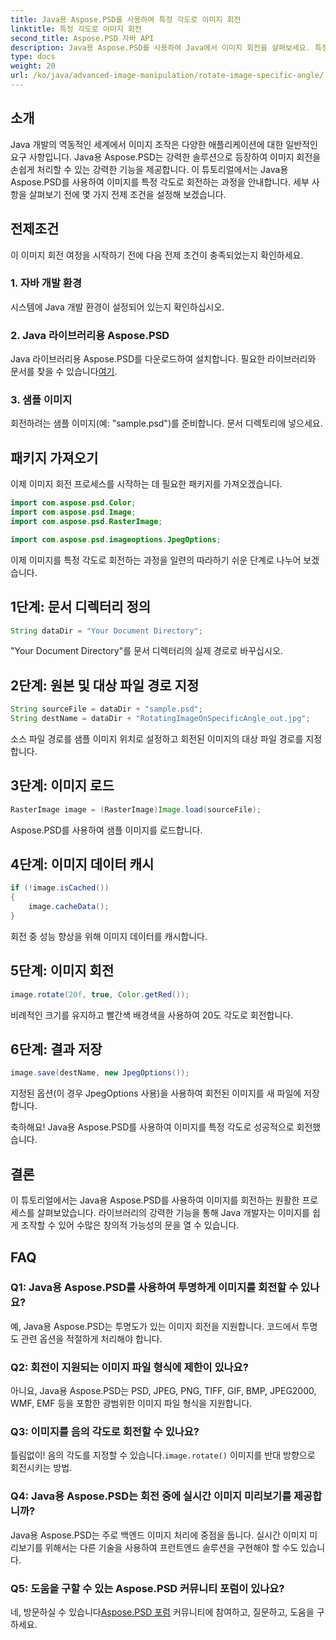 ```yaml
---
title: Java용 Aspose.PSD를 사용하여 특정 각도로 이미지 회전
linktitle: 특정 각도로 이미지 회전
second_title: Aspose.PSD 자바 API
description: Java용 Aspose.PSD를 사용하여 Java에서 이미지 회전을 살펴보세요. 특정 각도로 이미지를 쉽게 회전할 수 있습니다.
type: docs
weight: 20
url: /ko/java/advanced-image-manipulation/rotate-image-specific-angle/
---
```

## 소개

Java 개발의 역동적인 세계에서 이미지 조작은 다양한 애플리케이션에 대한 일반적인 요구 사항입니다. Java용 Aspose.PSD는 강력한 솔루션으로 등장하여 이미지 회전을 손쉽게 처리할 수 있는 강력한 기능을 제공합니다. 이 튜토리얼에서는 Java용 Aspose.PSD를 사용하여 이미지를 특정 각도로 회전하는 과정을 안내합니다. 세부 사항을 살펴보기 전에 몇 가지 전제 조건을 설정해 보겠습니다.

## 전제조건

이 이미지 회전 여정을 시작하기 전에 다음 전제 조건이 충족되었는지 확인하세요.

### 1. 자바 개발 환경
시스템에 Java 개발 환경이 설정되어 있는지 확인하십시오.

### 2. Java 라이브러리용 Aspose.PSD
 Java 라이브러리용 Aspose.PSD를 다운로드하여 설치합니다. 필요한 라이브러리와 문서를 찾을 수 있습니다[여기](https://reference.aspose.com/psd/java/).

### 3. 샘플 이미지
회전하려는 샘플 이미지(예: "sample.psd")를 준비합니다. 문서 디렉토리에 넣으세요.

## 패키지 가져오기

이제 이미지 회전 프로세스를 시작하는 데 필요한 패키지를 가져오겠습니다.

```java
import com.aspose.psd.Color;
import com.aspose.psd.Image;
import com.aspose.psd.RasterImage;

import com.aspose.psd.imageoptions.JpegOptions;
```

이제 이미지를 특정 각도로 회전하는 과정을 일련의 따라하기 쉬운 단계로 나누어 보겠습니다.

## 1단계: 문서 디렉터리 정의

```java
String dataDir = "Your Document Directory";
```

"Your Document Directory"를 문서 디렉터리의 실제 경로로 바꾸십시오.

## 2단계: 원본 및 대상 파일 경로 지정

```java
String sourceFile = dataDir + "sample.psd";
String destName = dataDir + "RotatingImageOnSpecificAngle_out.jpg";
```

소스 파일 경로를 샘플 이미지 위치로 설정하고 회전된 이미지의 대상 파일 경로를 지정합니다.

## 3단계: 이미지 로드

```java
RasterImage image = (RasterImage)Image.load(sourceFile);
```

Aspose.PSD를 사용하여 샘플 이미지를 로드합니다.

## 4단계: 이미지 데이터 캐시

```java
if (!image.isCached())
{
    image.cacheData();
}
```

회전 중 성능 향상을 위해 이미지 데이터를 캐시합니다.

## 5단계: 이미지 회전

```java
image.rotate(20f, true, Color.getRed());
```

비례적인 크기를 유지하고 빨간색 배경색을 사용하여 20도 각도로 회전합니다.

## 6단계: 결과 저장

```java
image.save(destName, new JpegOptions());
```

지정된 옵션(이 경우 JpegOptions 사용)을 사용하여 회전된 이미지를 새 파일에 저장합니다.

축하해요! Java용 Aspose.PSD를 사용하여 이미지를 특정 각도로 성공적으로 회전했습니다.

## 결론

이 튜토리얼에서는 Java용 Aspose.PSD를 사용하여 이미지를 회전하는 원활한 프로세스를 살펴보았습니다. 라이브러리의 강력한 기능을 통해 Java 개발자는 이미지를 쉽게 조작할 수 있어 수많은 창의적 가능성의 문을 열 수 있습니다.

## FAQ

### Q1: Java용 Aspose.PSD를 사용하여 투명하게 이미지를 회전할 수 있나요?

예, Java용 Aspose.PSD는 투명도가 있는 이미지 회전을 지원합니다. 코드에서 투명도 관련 옵션을 적절하게 처리해야 합니다.

### Q2: 회전이 지원되는 이미지 파일 형식에 제한이 있나요?

아니요, Java용 Aspose.PSD는 PSD, JPEG, PNG, TIFF, GIF, BMP, JPEG2000, WMF, EMF 등을 포함한 광범위한 이미지 파일 형식을 지원합니다.

### Q3: 이미지를 음의 각도로 회전할 수 있나요?

 틀림없이! 음의 각도를 지정할 수 있습니다.`image.rotate()` 이미지를 반대 방향으로 회전시키는 방법.

### Q4: Java용 Aspose.PSD는 회전 중에 실시간 이미지 미리보기를 제공합니까?

Java용 Aspose.PSD는 주로 백엔드 이미지 처리에 중점을 둡니다. 실시간 이미지 미리보기를 위해서는 다른 기술을 사용하여 프런트엔드 솔루션을 구현해야 할 수도 있습니다.

### Q5: 도움을 구할 수 있는 Aspose.PSD 커뮤니티 포럼이 있나요?

 네, 방문하실 수 있습니다[Aspose.PSD 포럼](https://forum.aspose.com/c/psd/34) 커뮤니티에 참여하고, 질문하고, 도움을 구하세요.